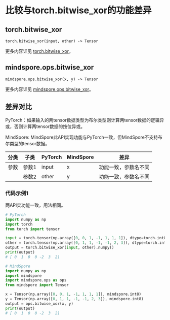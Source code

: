 # 比较与torch.bitwise_xor的功能差异

## torch.bitwise_xor

```text
torch.bitwise_xor(input, other) -> Tensor
```

更多内容详见 [torch.bitwise_xor](https://pytorch.org/docs/1.8.1/generated/torch.bitwise_xor.html)。

## mindspore.ops.bitwise_xor

```text
mindspore.ops.bitwise_xor(x, y) -> Tensor
```

更多内容详见 [mindspore.ops.bitwise_xor](https://mindspore.cn/docs/zh-CN/master/api_python/ops/mindspore.ops.bitwise_xor.html)。

## 差异对比

PyTorch：如果输入的两tensor数据类型为布尔类型则计算两tensor数据的逻辑异或，否则计算两tensor数据的按位异或。

MindSpore: MindSpore此API实现功能与PyTorch一致，但MindSpore不支持布尔类型的tensor数据。

| 分类 | 子类  | PyTorch | MindSpore | 差异                 |
| ---- | ----- | ------- | --------- | -------------------- |
| 参数 | 参数1 | input   | x         | 功能一致，参数名不同 |
|      | 参数2 | other   | y         | 功能一致，参数名不同 |

### 代码示例1

两API实功能一致，用法相同。

```python
# PyTorch
import numpy as np
import torch
from torch import tensor

input = torch.tensor(np.array([0, 0, 1, -1, 1, 1, 1]), dtype=torch.int8)
other = torch.tensor(np.array([0, 1, 1, -1, -1, 2, 3]), dtype=torch.int8)
output = torch.bitwise_xor(input, other).numpy()
print(output)
# [ 0  1  0  0 -2  3  2]

# MindSpore
import numpy as np
import mindspore
import mindspore.ops as ops
from mindspore import Tensor

x = Tensor(np.array([0, 0, 1, -1, 1, 1, 1]), mindspore.int8)
y = Tensor(np.array([0, 1, 1, -1, -1, 2, 3]), mindspore.int8)
output = ops.bitwise_xor(x, y)
print(output)
# [ 0  1  0  0 -2  3  2]
```
